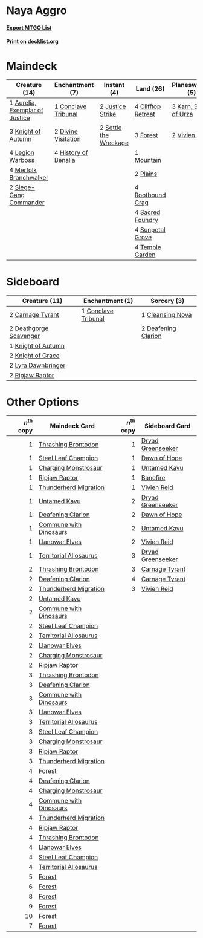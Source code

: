 # Naya Aggro

#### [Export MTGO List](../collection/Naya%20Aggro/Naya%20Aggro.txt)
#### [Print on decklist.org](http://decklist.org/?deckmain=1%09Aurelia,%20Exemplar%20of%20Justice%0A4%09Clifftop%20Retreat%0A1%09Conclave%20Tribunal%0A2%09Divine%20Visitation%0A3%09Forest%0A4%09History%20of%20Benalia%0A2%09Justice%20Strike%0A3%09Karn,%20Scion%20of%20Urza%0A3%09Knight%20of%20Autumn%0A2%09Lava%20Coil%0A4%09Legion%20Warboss%0A4%09Merfolk%20Branchwalker%0A1%09Mountain%0A2%09Plains%0A2%09Response%20/%20Resurgence%0A4%09Rootbound%20Crag%0A4%09Sacred%20Foundry%0A2%09Settle%20the%20Wreckage%0A2%09Siege-Gang%20Commander%0A4%09Sunpetal%20Grove%0A4%09Temple%20Garden%0A2%09Vivien%20Reid&deckside=2%09Carnage%20Tyrant%0A1%09Cleansing%20Nova%0A1%09Conclave%20Tribunal%0A2%09Deafening%20Clarion%0A2%09Deathgorge%20Scavenger%0A1%09Knight%20of%20Autumn%0A2%09Knight%20of%20Grace%0A2%09Lyra%20Dawnbringer%0A2%09Ripjaw%20Raptor)
# Maindeck

|                                              Creature (14)                                              |                                        Enchantment (7)                                        |                                          Instant (4)                                           |                                          Land (26)                                          |                                        Planeswalker (5)                                        |                                     Sorcery (2)                                      |      Unknown (2)      |
|---------------------------------------------------------------------------------------------------------|-----------------------------------------------------------------------------------------------|------------------------------------------------------------------------------------------------|---------------------------------------------------------------------------------------------|------------------------------------------------------------------------------------------------|--------------------------------------------------------------------------------------|-----------------------|
|1 [Aurelia, Exemplar of Justice](http://gatherer.wizards.com/Pages/Card/Details.aspx?multiverseid=452903)|1 [Conclave Tribunal](http://gatherer.wizards.com/Pages/Card/Details.aspx?multiverseid=452756) |2 [Justice Strike](http://gatherer.wizards.com/Pages/Card/Details.aspx?multiverseid=452932)     |4 [Clifftop Retreat](http://gatherer.wizards.com/Pages/Card/Details.aspx?multiverseid=241980)|3 [Karn, Scion of Urza](http://gatherer.wizards.com/Pages/Card/Details.aspx?multiverseid=442889)|2 [Lava Coil](http://gatherer.wizards.com/Pages/Card/Details.aspx?multiverseid=452858)|2 Response / Resurgence|
|3 [Knight of Autumn](http://gatherer.wizards.com/Pages/Card/Details.aspx?multiverseid=452933)            |2 [Divine Visitation](http://gatherer.wizards.com/Pages/Card/Details.aspx?multiverseid=452760) |2 [Settle the Wreckage](http://gatherer.wizards.com/Pages/Card/Details.aspx?multiverseid=435186)|3 [Forest](http://gatherer.wizards.com/Pages/Card/Details.aspx?multiverseid=439605)          |2 [Vivien Reid](http://gatherer.wizards.com/Pages/Card/Details.aspx?multiverseid=447344)        |                                                                                      |                       |
|4 [Legion Warboss](http://gatherer.wizards.com/Pages/Card/Details.aspx?multiverseid=452859)              |4 [History of Benalia](http://gatherer.wizards.com/Pages/Card/Details.aspx?multiverseid=442909)|                                                                                                |1 [Mountain](http://gatherer.wizards.com/Pages/Card/Details.aspx?multiverseid=439604)        |                                                                                                |                                                                                      |                       |
|4 [Merfolk Branchwalker](http://gatherer.wizards.com/Pages/Card/Details.aspx?multiverseid=435353)        |                                                                                               |                                                                                                |2 [Plains](http://gatherer.wizards.com/Pages/Card/Details.aspx?multiverseid=439601)          |                                                                                                |                                                                                      |                       |
|2 [Siege-Gang Commander](http://gatherer.wizards.com/Pages/Card/Details.aspx?multiverseid=413689)        |                                                                                               |                                                                                                |4 [Rootbound Crag](http://gatherer.wizards.com/Pages/Card/Details.aspx?multiverseid=208042)  |                                                                                                |                                                                                      |                       |
|                                                                                                         |                                                                                               |                                                                                                |4 [Sacred Foundry](http://gatherer.wizards.com/Pages/Card/Details.aspx?multiverseid=405106)  |                                                                                                |                                                                                      |                       |
|                                                                                                         |                                                                                               |                                                                                                |4 [Sunpetal Grove](http://gatherer.wizards.com/Pages/Card/Details.aspx?multiverseid=420946)  |                                                                                                |                                                                                      |                       |
|                                                                                                         |                                                                                               |                                                                                                |4 [Temple Garden](http://gatherer.wizards.com/Pages/Card/Details.aspx?multiverseid=405112)   |                                                                                                |                                                                                      |                       |


# Sideboard

|                                          Creature (11)                                          |                                       Enchantment (1)                                        |                                         Sorcery (3)                                          |
|-------------------------------------------------------------------------------------------------|----------------------------------------------------------------------------------------------|----------------------------------------------------------------------------------------------|
|2 [Carnage Tyrant](http://gatherer.wizards.com/Pages/Card/Details.aspx?multiverseid=435334)      |1 [Conclave Tribunal](http://gatherer.wizards.com/Pages/Card/Details.aspx?multiverseid=452756)|1 [Cleansing Nova](http://gatherer.wizards.com/Pages/Card/Details.aspx?multiverseid=447145)   |
|2 [Deathgorge Scavenger](http://gatherer.wizards.com/Pages/Card/Details.aspx?multiverseid=435339)|                                                                                              |2 [Deafening Clarion](http://gatherer.wizards.com/Pages/Card/Details.aspx?multiverseid=452915)|
|1 [Knight of Autumn](http://gatherer.wizards.com/Pages/Card/Details.aspx?multiverseid=452933)    |                                                                                              |                                                                                              |
|2 [Knight of Grace](http://gatherer.wizards.com/Pages/Card/Details.aspx?multiverseid=442911)     |                                                                                              |                                                                                              |
|2 [Lyra Dawnbringer](http://gatherer.wizards.com/Pages/Card/Details.aspx?multiverseid=442914)    |                                                                                              |                                                                                              |
|2 [Ripjaw Raptor](http://gatherer.wizards.com/Pages/Card/Details.aspx?multiverseid=435359)       |                                                                                              |                                                                                              |


# Other Options

|*n*<sup>th</sup> copy|                                          Maindeck Card                                          |*n*<sup>th</sup> copy|                                       Sideboard Card                                       |
|--------------------:|-------------------------------------------------------------------------------------------------|--------------------:|--------------------------------------------------------------------------------------------|
|                    1|[Thrashing Brontodon](http://gatherer.wizards.com/Pages/Card/Details.aspx?multiverseid=439805)   |                    1|[Dryad Greenseeker](http://gatherer.wizards.com/Pages/Card/Details.aspx?multiverseid=447314)|
|                    1|[Steel Leaf Champion](http://gatherer.wizards.com/Pages/Card/Details.aspx?multiverseid=443070)   |                    1|[Dawn of Hope](http://gatherer.wizards.com/Pages/Card/Details.aspx?multiverseid=452758)     |
|                    1|[Charging Monstrosaur](http://gatherer.wizards.com/Pages/Card/Details.aspx?multiverseid=435292)  |                    1|[Untamed Kavu](http://gatherer.wizards.com/Pages/Card/Details.aspx?multiverseid=443074)     |
|                    1|[Ripjaw Raptor](http://gatherer.wizards.com/Pages/Card/Details.aspx?multiverseid=435359)         |                    1|[Banefire](http://gatherer.wizards.com/Pages/Card/Details.aspx?multiverseid=397676)         |
|                    1|[Thunderherd Migration](http://gatherer.wizards.com/Pages/Card/Details.aspx?multiverseid=439806) |                    1|[Vivien Reid](http://gatherer.wizards.com/Pages/Card/Details.aspx?multiverseid=447344)      |
|                    1|[Untamed Kavu](http://gatherer.wizards.com/Pages/Card/Details.aspx?multiverseid=443074)          |                    2|[Dryad Greenseeker](http://gatherer.wizards.com/Pages/Card/Details.aspx?multiverseid=447314)|
|                    1|[Deafening Clarion](http://gatherer.wizards.com/Pages/Card/Details.aspx?multiverseid=452915)     |                    2|[Dawn of Hope](http://gatherer.wizards.com/Pages/Card/Details.aspx?multiverseid=452758)     |
|                    1|[Commune with Dinosaurs](http://gatherer.wizards.com/Pages/Card/Details.aspx?multiverseid=435336)|                    2|[Untamed Kavu](http://gatherer.wizards.com/Pages/Card/Details.aspx?multiverseid=443074)     |
|                    1|[Llanowar Elves](http://gatherer.wizards.com/Pages/Card/Details.aspx?multiverseid=413717)        |                    2|[Vivien Reid](http://gatherer.wizards.com/Pages/Card/Details.aspx?multiverseid=447344)      |
|                    1|[Territorial Allosaurus](http://gatherer.wizards.com/Pages/Card/Details.aspx?multiverseid=443072)|                    3|[Dryad Greenseeker](http://gatherer.wizards.com/Pages/Card/Details.aspx?multiverseid=447314)|
|                    2|[Thrashing Brontodon](http://gatherer.wizards.com/Pages/Card/Details.aspx?multiverseid=439805)   |                    3|[Carnage Tyrant](http://gatherer.wizards.com/Pages/Card/Details.aspx?multiverseid=435334)   |
|                    2|[Deafening Clarion](http://gatherer.wizards.com/Pages/Card/Details.aspx?multiverseid=452915)     |                    4|[Carnage Tyrant](http://gatherer.wizards.com/Pages/Card/Details.aspx?multiverseid=435334)   |
|                    2|[Thunderherd Migration](http://gatherer.wizards.com/Pages/Card/Details.aspx?multiverseid=439806) |                    3|[Vivien Reid](http://gatherer.wizards.com/Pages/Card/Details.aspx?multiverseid=447344)      |
|                    2|[Untamed Kavu](http://gatherer.wizards.com/Pages/Card/Details.aspx?multiverseid=443074)          |                     |                                                                                            |
|                    2|[Commune with Dinosaurs](http://gatherer.wizards.com/Pages/Card/Details.aspx?multiverseid=435336)|                     |                                                                                            |
|                    2|[Steel Leaf Champion](http://gatherer.wizards.com/Pages/Card/Details.aspx?multiverseid=443070)   |                     |                                                                                            |
|                    2|[Territorial Allosaurus](http://gatherer.wizards.com/Pages/Card/Details.aspx?multiverseid=443072)|                     |                                                                                            |
|                    2|[Llanowar Elves](http://gatherer.wizards.com/Pages/Card/Details.aspx?multiverseid=413717)        |                     |                                                                                            |
|                    2|[Charging Monstrosaur](http://gatherer.wizards.com/Pages/Card/Details.aspx?multiverseid=435292)  |                     |                                                                                            |
|                    2|[Ripjaw Raptor](http://gatherer.wizards.com/Pages/Card/Details.aspx?multiverseid=435359)         |                     |                                                                                            |
|                    3|[Thrashing Brontodon](http://gatherer.wizards.com/Pages/Card/Details.aspx?multiverseid=439805)   |                     |                                                                                            |
|                    3|[Deafening Clarion](http://gatherer.wizards.com/Pages/Card/Details.aspx?multiverseid=452915)     |                     |                                                                                            |
|                    3|[Commune with Dinosaurs](http://gatherer.wizards.com/Pages/Card/Details.aspx?multiverseid=435336)|                     |                                                                                            |
|                    3|[Llanowar Elves](http://gatherer.wizards.com/Pages/Card/Details.aspx?multiverseid=413717)        |                     |                                                                                            |
|                    3|[Territorial Allosaurus](http://gatherer.wizards.com/Pages/Card/Details.aspx?multiverseid=443072)|                     |                                                                                            |
|                    3|[Steel Leaf Champion](http://gatherer.wizards.com/Pages/Card/Details.aspx?multiverseid=443070)   |                     |                                                                                            |
|                    3|[Charging Monstrosaur](http://gatherer.wizards.com/Pages/Card/Details.aspx?multiverseid=435292)  |                     |                                                                                            |
|                    3|[Ripjaw Raptor](http://gatherer.wizards.com/Pages/Card/Details.aspx?multiverseid=435359)         |                     |                                                                                            |
|                    3|[Thunderherd Migration](http://gatherer.wizards.com/Pages/Card/Details.aspx?multiverseid=439806) |                     |                                                                                            |
|                    4|[Forest](http://gatherer.wizards.com/Pages/Card/Details.aspx?multiverseid=439605)                |                     |                                                                                            |
|                    4|[Deafening Clarion](http://gatherer.wizards.com/Pages/Card/Details.aspx?multiverseid=452915)     |                     |                                                                                            |
|                    4|[Charging Monstrosaur](http://gatherer.wizards.com/Pages/Card/Details.aspx?multiverseid=435292)  |                     |                                                                                            |
|                    4|[Commune with Dinosaurs](http://gatherer.wizards.com/Pages/Card/Details.aspx?multiverseid=435336)|                     |                                                                                            |
|                    4|[Thunderherd Migration](http://gatherer.wizards.com/Pages/Card/Details.aspx?multiverseid=439806) |                     |                                                                                            |
|                    4|[Ripjaw Raptor](http://gatherer.wizards.com/Pages/Card/Details.aspx?multiverseid=435359)         |                     |                                                                                            |
|                    4|[Thrashing Brontodon](http://gatherer.wizards.com/Pages/Card/Details.aspx?multiverseid=439805)   |                     |                                                                                            |
|                    4|[Llanowar Elves](http://gatherer.wizards.com/Pages/Card/Details.aspx?multiverseid=413717)        |                     |                                                                                            |
|                    4|[Steel Leaf Champion](http://gatherer.wizards.com/Pages/Card/Details.aspx?multiverseid=443070)   |                     |                                                                                            |
|                    4|[Territorial Allosaurus](http://gatherer.wizards.com/Pages/Card/Details.aspx?multiverseid=443072)|                     |                                                                                            |
|                    5|[Forest](http://gatherer.wizards.com/Pages/Card/Details.aspx?multiverseid=439605)                |                     |                                                                                            |
|                    6|[Forest](http://gatherer.wizards.com/Pages/Card/Details.aspx?multiverseid=439605)                |                     |                                                                                            |
|                    8|[Forest](http://gatherer.wizards.com/Pages/Card/Details.aspx?multiverseid=439605)                |                     |                                                                                            |
|                    9|[Forest](http://gatherer.wizards.com/Pages/Card/Details.aspx?multiverseid=439605)                |                     |                                                                                            |
|                   10|[Forest](http://gatherer.wizards.com/Pages/Card/Details.aspx?multiverseid=439605)                |                     |                                                                                            |
|                    7|[Forest](http://gatherer.wizards.com/Pages/Card/Details.aspx?multiverseid=439605)                |                     |                                                                                            |

